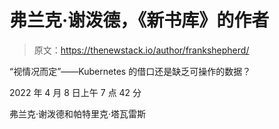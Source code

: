 # 弗兰克·谢泼德，《新书库》的作者

> 原文：<https://thenewstack.io/author/frankshepherd/>

“视情况而定”——Kubernetes 的借口还是缺乏可操作的数据？

2022 年 4 月 8 日上午 7 点 42 分

弗兰克·谢泼德和帕特里克·塔瓦雷斯